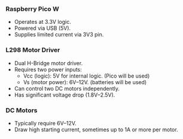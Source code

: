 ### Raspberry Pico W

- Operates at 3.3V logic.
- Powered via USB (5V).
- Supplies limited current via 3V3 pin.

### L298 Motor Driver

- Dual H-Bridge motor driver.
- Requires two power inputs:
  - Vcc (logic): 5V for internal logic. (Pico will be used)
  - Vs (motor power): 6V–12V. (batteries will be used)
- Can control two DC motors independently.
- Has significant voltage drop (1.8V–2.5V).

### DC Motors

- Typically require 6V–12V.
- Draw high starting current, sometimes up to 1A or more per motor.

